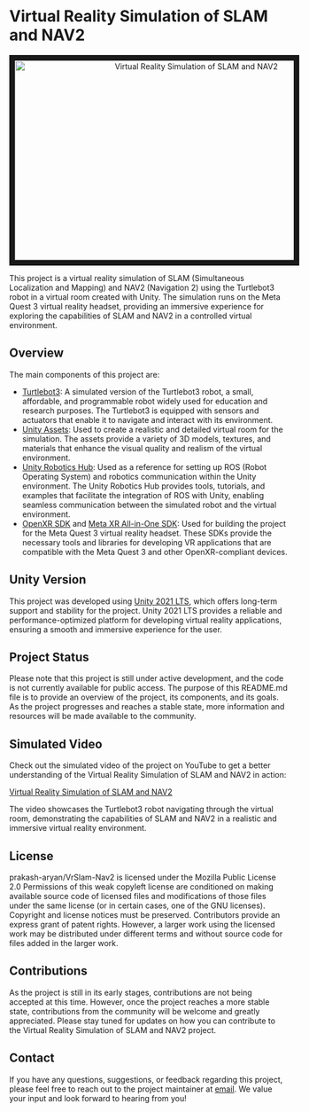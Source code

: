 # Virtual Reality Simulation of SLAM and NAV2

<p align="center">
  <a href="https://www.youtube.com/watch?v=av1Bs5Hl8J4">
    <img src="https://img.youtube.com/vi/av1Bs5Hl8J4/0.jpg" alt="Virtual Reality Simulation of SLAM and NAV2" width="640" height="360" border="10" />
  </a>
</p>

This project is a virtual reality simulation of SLAM (Simultaneous Localization and Mapping) and NAV2 (Navigation 2) using the Turtlebot3 robot in a virtual room created with Unity. The simulation runs on the Meta Quest 3 virtual reality headset, providing an immersive experience for exploring the capabilities of SLAM and NAV2 in a controlled virtual environment.

## Overview

The main components of this project are:

- [Turtlebot3](https://github.com/ROBOTIS-GIT/turtlebot3): A simulated version of the Turtlebot3 robot, a small, affordable, and programmable robot widely used for education and research purposes. The Turtlebot3 is equipped with sensors and actuators that enable it to navigate and interact with its environment.
- [Unity Assets](https://assetstore.unity.com/publishers/1): Used to create a realistic and detailed virtual room for the simulation. The assets provide a variety of 3D models, textures, and materials that enhance the visual quality and realism of the virtual environment.
- [Unity Robotics Hub](https://github.com/Unity-Technologies/Unity-Robotics-Hub): Used as a reference for setting up ROS (Robot Operating System) and robotics communication within the Unity environment. The Unity Robotics Hub provides tools, tutorials, and examples that facilitate the integration of ROS with Unity, enabling seamless communication between the simulated robot and the virtual environment.
- [OpenXR SDK](https://github.com/KhronosGroup/OpenXR-SDK) and [Meta XR All-in-One SDK](https://assetstore.unity.com/packages/tools/integration/meta-xr-all-in-one-sdk-269657): Used for building the project for the Meta Quest 3 virtual reality headset. These SDKs provide the necessary tools and libraries for developing VR applications that are compatible with the Meta Quest 3 and other OpenXR-compliant devices.

## Unity Version

This project was developed using [Unity 2021 LTS](https://blog.unity.com/engine-platform/introducing-unity-2021-lts), which offers long-term support and stability for the project. Unity 2021 LTS provides a reliable and performance-optimized platform for developing virtual reality applications, ensuring a smooth and immersive experience for the user.

## Project Status

Please note that this project is still under active development, and the code is not currently available for public access. The purpose of this README.md file is to provide an overview of the project, its components, and its goals. As the project progresses and reaches a stable state, more information and resources will be made available to the community.

## Simulated Video

Check out the simulated video of the project on YouTube to get a better understanding of the Virtual Reality Simulation of SLAM and NAV2 in action:

[Virtual Reality Simulation of SLAM and NAV2](https://youtu.be/av1Bs5Hl8J4)

The video showcases the Turtlebot3 robot navigating through the virtual room, demonstrating the capabilities of SLAM and NAV2 in a realistic and immersive virtual reality environment.

## License

prakash-aryan/VrSlam-Nav2 is licensed under the Mozilla Public License 2.0
Permissions of this weak copyleft license are conditioned on making available source code of licensed files and modifications of those files under the same license (or in certain cases, one of the GNU licenses). Copyright and license notices must be preserved. Contributors provide an express grant of patent rights. However, a larger work using the licensed work may be distributed under different terms and without source code for files added in the larger work.
## Contributions

As the project is still in its early stages, contributions are not being accepted at this time. However, once the project reaches a more stable state, contributions from the community will be welcome and greatly appreciated. Please stay tuned for updates on how you can contribute to the Virtual Reality Simulation of SLAM and NAV2 project.

## Contact

If you have any questions, suggestions, or feedback regarding this project, please feel free to reach out to the project maintainer at [email](mailto:prakasharyan25@gmail.com). We value your input and look forward to hearing from you!
